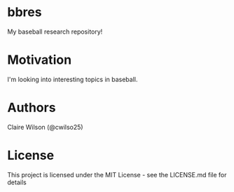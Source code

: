# bbres
My baseball research repository!

# Motivation
I'm looking into interesting topics in baseball.

# Authors
Claire Wilson (@cwilso25)

# License
This project is licensed under the MIT License - see the LICENSE.md file for details
